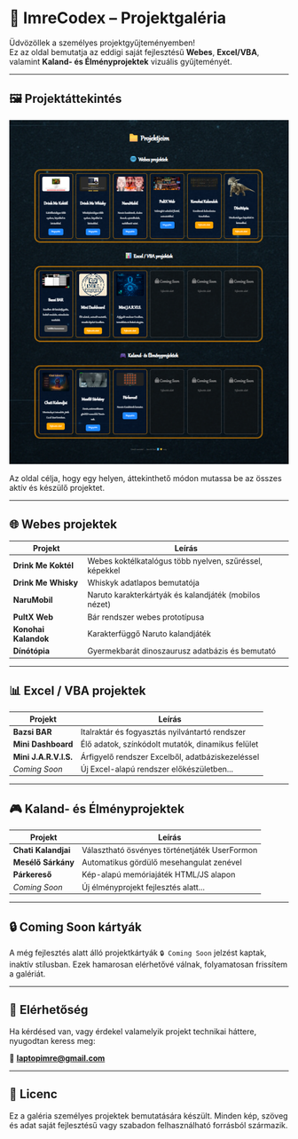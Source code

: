 # 📁 ImreCodex – Projektgaléria

Üdvözöllek a személyes projektgyűjteményemben!  
Ez az oldal bemutatja az eddigi saját fejlesztésű **Webes**, **Excel/VBA**, valamint **Kaland- és Élményprojektek** vizuális gyűjteményét.

---

## 🖼️ Projektáttekintés

![Projekt Galéria – képernyőkép](images/project-gallery-screenshot-2025.png)

Az oldal célja, hogy egy helyen, áttekinthető módon mutassa be az összes aktív és készülő projektet.

---

## 🌐 Webes projektek

| Projekt | Leírás |
|--------|--------|
| **Drink Me Koktél** | Webes koktélkatalógus több nyelven, szűréssel, képekkel |
| **Drink Me Whisky** | Whiskyk adatlapos bemutatója |
| **NaruMobil** | Naruto karakterkártyák és kalandjáték (mobilos nézet) |
| **PultX Web** | Bár rendszer webes prototípusa |
| **Konohai Kalandok** | Karakterfüggő Naruto kalandjáték |
| **Dínótópia** | Gyermekbarát dinoszaurusz adatbázis és bemutató |

---

## 📊 Excel / VBA projektek

| Projekt | Leírás |
|--------|--------|
| **Bazsi BAR** | Italraktár és fogyasztás nyilvántartó rendszer |
| **Mini Dashboard** | Élő adatok, színkódolt mutatók, dinamikus felület |
| **Mini J.A.R.V.I.S.** | Árfigyelő rendszer Excelből, adatbáziskezeléssel |
| *Coming Soon* | Új Excel-alapú rendszer előkészületben... |

---

## 🎮 Kaland- és Élményprojektek

| Projekt | Leírás |
|--------|--------|
| **Chati Kalandjai** | Választható ösvényes történetjáték UserFormon |
| **Mesélő Sárkány** | Automatikus gördülő mesehangulat zenével |
| **Párkereső** | Kép-alapú memóriajáték HTML/JS alapon |
| *Coming Soon* | Új élményprojekt fejlesztés alatt... |

---

## 🔒 Coming Soon kártyák

A még fejlesztés alatt álló projektkártyák `🔒 Coming Soon` jelzést kaptak, inaktív stílusban. Ezek hamarosan elérhetővé válnak, folyamatosan frissítem a galériát.

---

## 📧 Elérhetőség

Ha kérdésed van, vagy érdekel valamelyik projekt technikai háttere, nyugodtan keress meg:

📩 **laptopimre@gmail.com**

---

## 🔖 Licenc

Ez a galéria személyes projektek bemutatására készült. Minden kép, szöveg és adat saját fejlesztésű vagy szabadon felhasználható forrásból származik.

